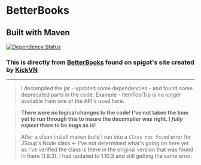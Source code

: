 # BetterBooks
## Built with Maven
[![Dependency Status](https://gemnasium.com/badges/github.com/aeckard87/BetterBooks.svg)](https://gemnasium.com/github.com/aeckard87/BetterBooks)
### This is directly from [BetterBooks](https://www.spigotmc.org/resources/betterbooks.18496/ "BetterBooks main site on Spigot") found on spigot's site created by [KickVN](https://www.spigotmc.org/resources/authors/kickvn.54834/ "KickVN's spigot profile") 
---
> I decompiled the jar - updated some dependencies - and found some deprecated parts in the code. Example - itemToolTip is no longer available from one of the API's used here.

> **There were no logical changes to the code! I've not taken the time yet to run through this to insure the decompiler was right. I _fully expect_ there to be bugs as is!**

> After a clean install maven build I run into a `Class not found` error for JSoup's Node class <- I've not determined what's going on here yet as I've verified the class is there in the original version that was found in there (1.8.3). I had updated to 1.10.3 and still getting the same error.

